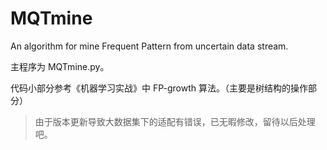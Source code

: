 # MQTmine
An algorithm for mine Frequent Pattern from uncertain data stream.

主程序为 MQTmine.py。

代码小部分参考《机器学习实战》中 FP-growth 算法。（主要是树结构的操作部分）

> 由于版本更新导致大数据集下的适配有错误，已无暇修改，留待以后处理吧。
